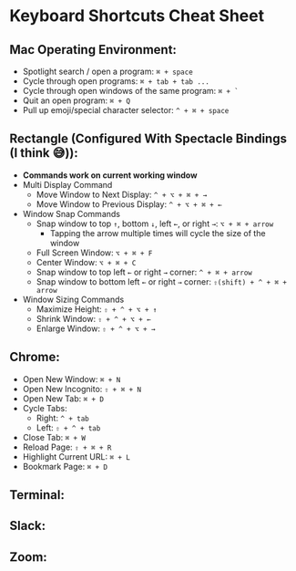# Keyboard Shortcuts Cheat Sheet

## Mac Operating Environment:
* Spotlight search / open a program: `⌘ + space`
* Cycle through open programs: `⌘ + tab + tab ...`
* Cycle through open windows of the same program: ``⌘ + ` ``
* Quit an open program: `⌘ + Q`
* Pull up emoji/special character selector: `^ + ⌘ + space`

## Rectangle (Configured With Spectacle Bindings (I think 😅)):
* **Commands work on current working window**
* Multi Display Command
  * Move Window to Next Display: `^ + ⌥ + ⌘ + →`
  * Move Window to Previous Display: `^ + ⌥ + ⌘ + ←`
* Window Snap Commands
  * Snap window to top `↑`, bottom `↓`, left `←`, or right `→`: `⌥ + ⌘ + arrow`
    * Tapping the arrow multiple times will cycle the size of the window
  * Full Screen Window: `⌥ + ⌘ + F`
  * Center Window: `⌥ + ⌘ + C`
  * Snap window to top left `←` or right `→` corner: `^ + ⌘ + arrow`
  * Snap window to bottom left `←` or right `→` corner: `⇧(shift) + ^ + ⌘ + arrow`
* Window Sizing Commands
  * Maximize Height: `⇧ + ^ + ⌥ + ↑`
  * Shrink Window: `⇧ + ^ + ⌥ + ←`
  * Enlarge Window: `⇧ + ^ + ⌥ + →`

## Chrome:
* Open New Window: `⌘ + N`
* Open New Incognito: `⇧ + ⌘ + N`
* Open New Tab: `⌘ + D`
* Cycle Tabs:
  * Right: `^ + tab`
  * Left: `⇧ + ^ + tab`
* Close Tab: `⌘ + W`
* Reload Page: `⇧ + ⌘ + R`
* Highlight Current URL: `⌘ + L`
* Bookmark Page: `⌘ + D`

## Terminal:

## Slack:

## Zoom:
